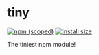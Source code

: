 # tiny

[![npm (scoped)](https://img.shields.io/npm/v/@simonrevill/tiny.svg)](https://www.npmjs.com/package/@simonrevill/tiny)
[![install size](https://packagephobia.com/badge?p=@simonrevill/tiny)](https://packagephobia.com/result?p=@simonrevill/tiny)

The tiniest npm module!
